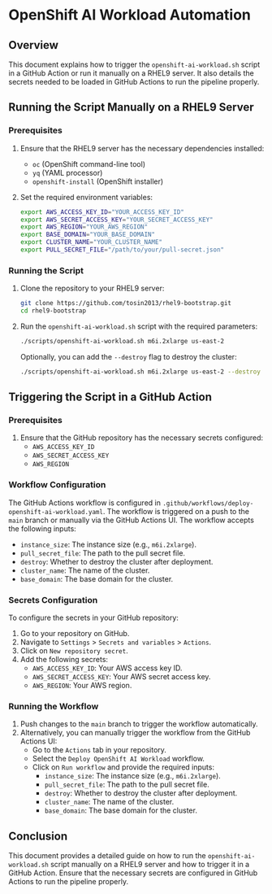 # OpenShift AI Workload Automation

## Overview

This document explains how to trigger the `openshift-ai-workload.sh` script in a GitHub Action or run it manually on a RHEL9 server. It also details the secrets needed to be loaded in GitHub Actions to run the pipeline properly.

## Running the Script Manually on a RHEL9 Server

### Prerequisites

1. Ensure that the RHEL9 server has the necessary dependencies installed:
   - `oc` (OpenShift command-line tool)
   - `yq` (YAML processor)
   - `openshift-install` (OpenShift installer)

2. Set the required environment variables:
   ```bash
   export AWS_ACCESS_KEY_ID="YOUR_ACCESS_KEY_ID"
   export AWS_SECRET_ACCESS_KEY="YOUR_SECRET_ACCESS_KEY"
   export AWS_REGION="YOUR_AWS_REGION"
   export BASE_DOMAIN="YOUR_BASE_DOMAIN"
   export CLUSTER_NAME="YOUR_CLUSTER_NAME"
   export PULL_SECRET_FILE="/path/to/your/pull-secret.json"
   ```

### Running the Script

1. Clone the repository to your RHEL9 server:
   ```bash
   git clone https://github.com/tosin2013/rhel9-bootstrap.git
   cd rhel9-bootstrap
   ```

2. Run the `openshift-ai-workload.sh` script with the required parameters:
   ```bash
   ./scripts/openshift-ai-workload.sh m6i.2xlarge us-east-2
   ```

   Optionally, you can add the `--destroy` flag to destroy the cluster:
   ```bash
   ./scripts/openshift-ai-workload.sh m6i.2xlarge us-east-2 --destroy
   ```

## Triggering the Script in a GitHub Action

### Prerequisites

1. Ensure that the GitHub repository has the necessary secrets configured:
   - `AWS_ACCESS_KEY_ID`
   - `AWS_SECRET_ACCESS_KEY`
   - `AWS_REGION`

### Workflow Configuration

The GitHub Actions workflow is configured in `.github/workflows/deploy-openshift-ai-workload.yaml`. The workflow is triggered on a push to the `main` branch or manually via the GitHub Actions UI. The workflow accepts the following inputs:
- `instance_size`: The instance size (e.g., `m6i.2xlarge`).
- `pull_secret_file`: The path to the pull secret file.
- `destroy`: Whether to destroy the cluster after deployment.
- `cluster_name`: The name of the cluster.
- `base_domain`: The base domain for the cluster.

### Secrets Configuration

To configure the secrets in your GitHub repository:

1. Go to your repository on GitHub.
2. Navigate to `Settings` > `Secrets and variables` > `Actions`.
3. Click on `New repository secret`.
4. Add the following secrets:
   - `AWS_ACCESS_KEY_ID`: Your AWS access key ID.
   - `AWS_SECRET_ACCESS_KEY`: Your AWS secret access key.
   - `AWS_REGION`: Your AWS region.

### Running the Workflow

1. Push changes to the `main` branch to trigger the workflow automatically.
2. Alternatively, you can manually trigger the workflow from the GitHub Actions UI:
   - Go to the `Actions` tab in your repository.
   - Select the `Deploy OpenShift AI Workload` workflow.
   - Click on `Run workflow` and provide the required inputs:
     - `instance_size`: The instance size (e.g., `m6i.2xlarge`).
     - `pull_secret_file`: The path to the pull secret file.
     - `destroy`: Whether to destroy the cluster after deployment.
     - `cluster_name`: The name of the cluster.
     - `base_domain`: The base domain for the cluster.

## Conclusion

This document provides a detailed guide on how to run the `openshift-ai-workload.sh` script manually on a RHEL9 server and how to trigger it in a GitHub Action. Ensure that the necessary secrets are configured in GitHub Actions to run the pipeline properly.
